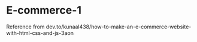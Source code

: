 # E-commerce-1
Reference from dev.to/kunaal438/how-to-make-an-e-commerce-website-with-html-css-and-js-3aon
